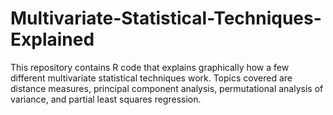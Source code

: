 # Multivariate-Statistical-Techniques-Explained

This repository contains R code that explains graphically how a few different multivariate statistical techniques work. Topics covered are distance measures, principal component analysis, permutational analysis of variance, and partial least squares regression.

